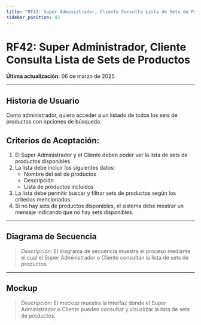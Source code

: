 ```yaml
---
title: "RF42: Super Administrador, Cliente Consulta Lista de Sets de Productos"  
sidebar_position: 43
---
```


# RF42: Super Administrador, Cliente Consulta Lista de Sets de Productos  

**Última actualización:** 06 de marzo de 2025  

---

## Historia de Usuario  

Como administrador, quiero acceder a un listado de todos los sets de productos con opciones de  búsqueda.


## **Criterios de Aceptación:**  

1. El Super Administrador y el Cliente deben poder ver la lista de sets de productos disponibles.  
2. La lista debe incluir los siguientes datos:  
   - Nombre del set de productos  
   - Descripción  
   - Lista de productos incluidos  
3. La lista debe permitir buscar y filtrar sets de productos según los criterios mencionados.  
4. Si no hay sets de productos disponibles, el sistema debe mostrar un mensaje indicando que no hay sets disponibles.  

---

## **Diagrama de Secuencia**  

> *Descripción*: El diagrama de secuencia muestra el proceso mediante el cual el Super Administrador o Cliente consultan la lista de sets de productos.  

---

## **Mockup**  

> *Descripción*: El mockup muestra la interfaz donde el Super Administrador o Cliente pueden consultar y visualizar la lista de sets de productos.  
